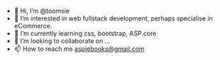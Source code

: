 - 👋 Hi, I’m @toomsie
- 👀 I’m interested in web fullstack development, perhaps specialise in eCommerce.
- 🌱 I’m currently learning css, bootstrap, ASP.core 
- 💞️ I’m looking to collaborate on ...
- 📫 How to reach me aspiebooks@gmail.com

<!---
toomsie/toomsie is a ✨ special ✨ repository because its `README.md` (this file) appears on your GitHub profile.
You can click the Preview link to take a look at your changes.
--->
